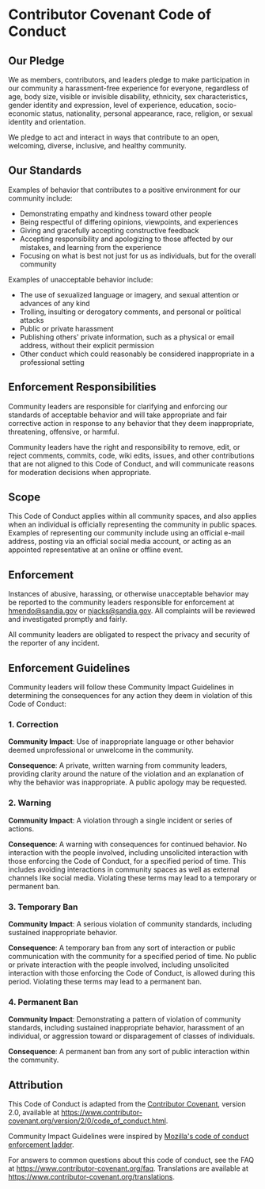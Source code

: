 # Contributor Covenant Code of Conduct

## Our Pledge

We as members, contributors, and leaders pledge to make participation
in our community a harassment-free experience for everyone, regardless
of age, body size, visible or invisible disability, ethnicity, sex
characteristics, gender identity and expression, level of experience,
education, socio-economic status, nationality, personal appearance,
race, religion, or sexual identity and orientation.

We pledge to act and interact in ways that contribute to an open,
welcoming, diverse, inclusive, and healthy community.

## Our Standards

Examples of behavior that contributes to a positive environment for
our community include:

* Demonstrating empathy and kindness toward other people
* Being respectful of differing opinions, viewpoints, and experiences
* Giving and gracefully accepting constructive feedback
* Accepting responsibility and apologizing to those affected by our
  mistakes, and learning from the experience
* Focusing on what is best not just for us as individuals, but for the
  overall community

Examples of unacceptable behavior include:

* The use of sexualized language or imagery, and sexual attention or
  advances of any kind
* Trolling, insulting or derogatory comments, and personal or
  political attacks
* Public or private harassment
* Publishing others' private information, such as a physical or email
  address, without their explicit permission
* Other conduct which could reasonably be considered inappropriate in
  a professional setting

## Enforcement Responsibilities

Community leaders are responsible for clarifying and enforcing our
standards of acceptable behavior and will take appropriate and fair
corrective action in response to any behavior that they deem
inappropriate, threatening, offensive, or harmful.

Community leaders have the right and responsibility to remove, edit,
or reject comments, commits, code, wiki edits, issues, and other
contributions that are not aligned to this Code of Conduct, and will
communicate reasons for moderation decisions when appropriate.

## Scope

This Code of Conduct applies within all community spaces, and also
applies when an individual is officially representing the community in
public spaces. Examples of representing our community include using an
official e-mail address, posting via an official social media account,
or acting as an appointed representative at an online or offline
event.

## Enforcement

Instances of abusive, harassing, or otherwise unacceptable behavior
may be reported to the community leaders responsible for enforcement
at hmendo@sandia.gov or njacks@sandia.gov. All complaints will be
reviewed and investigated promptly and fairly.

All community leaders are obligated to respect the privacy and
security of the reporter of any incident.

## Enforcement Guidelines

Community leaders will follow these Community Impact Guidelines in
determining the consequences for any action they deem in violation of
this Code of Conduct:

### 1. Correction

**Community Impact**: Use of inappropriate language or other behavior
 deemed unprofessional or unwelcome in the community.

**Consequence**: A private, written warning from community leaders,
 providing clarity around the nature of the violation and an
 explanation of why the behavior was inappropriate. A public apology
 may be requested.

### 2. Warning

**Community Impact**: A violation through a single incident or series
 of actions.

**Consequence**: A warning with consequences for continued
 behavior. No interaction with the people involved, including
 unsolicited interaction with those enforcing the Code of Conduct, for
 a specified period of time. This includes avoiding interactions in
 community spaces as well as external channels like social
 media. Violating these terms may lead to a temporary or permanent
 ban.

### 3. Temporary Ban

**Community Impact**: A serious violation of community standards,
 including sustained inappropriate behavior.

**Consequence**: A temporary ban from any sort of interaction or
 public communication with the community for a specified period of
 time. No public or private interaction with the people involved,
 including unsolicited interaction with those enforcing the Code of
 Conduct, is allowed during this period. Violating these terms may
 lead to a permanent ban.

### 4. Permanent Ban

**Community Impact**: Demonstrating a pattern of violation of
 community standards, including sustained inappropriate behavior,
 harassment of an individual, or aggression toward or disparagement of
 classes of individuals.

**Consequence**: A permanent ban from any sort of public interaction
 within the community.

## Attribution

This Code of Conduct is adapted from the [Contributor
Covenant][homepage], version 2.0, available at
https://www.contributor-covenant.org/version/2/0/code_of_conduct.html.

Community Impact Guidelines were inspired by [Mozilla's code of
conduct enforcement ladder](https://github.com/mozilla/diversity).

[homepage]: https://www.contributor-covenant.org

For answers to common questions about this code of conduct, see the
FAQ at https://www.contributor-covenant.org/faq. Translations are
available at https://www.contributor-covenant.org/translations.


